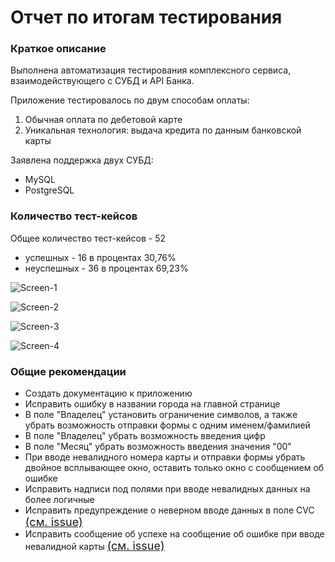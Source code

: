 
# Отчет по итогам тестирования

### Краткое описание

Выполнена автоматизация тестирования комплексного сервиса, взаимодействующего с СУБД и API Банка.

Приложение тестировалось по двум способам оплаты:
1. Обычная оплата по дебетовой карте
1. Уникальная технология: выдача кредита по данным банковской карты

Заявлена поддержка двух СУБД:
* MySQL
* PostgreSQL

### Количество тест-кейсов

Общее количество тест-кейсов - 52 

* успешных - 16 в процентах 30,76%
* неуспешных - 36 в процентах 69,23%

![Screen-1](https://github.com/user-attachments/assets/f95c753c-24f4-45b4-8505-588859ad2c34)

![Screen-2](https://github.com/user-attachments/assets/c7035eb0-ee8d-4499-8e92-bfd5b682c7a8)

![Screen-3](https://github.com/user-attachments/assets/d1773527-abe4-475c-a25c-25da153689bb)

![Screen-4](https://github.com/user-attachments/assets/fe7926f0-d2ee-4efa-8219-c467ed681699)



### Общие рекомендации
- Создать документацию к приложению 
- Исправить ошибку в названии города на главной странице
- В поле "Владелец" установить ограничение символов, а также убрать возможность отправки формы с одним именем/фамилией
- В поле "Владелец" убрать возможность введения цифр
- В поле "Месяц" убрать возможность введения значения "00"
- При вводе невалидного номера карты и отправки формы убрать двойное всплывающее окно, оставить только окно с сообщением об ошибке
- Исправить надписи под полями при вводе невалидных данных на более логичные
- Исправить предупреждение о неверном вводе данных в поле CVC  <a href="https://github.com/LeontevTest/QA_Diplom/issues/13" style="font-size: 18px">(см. issue)</a> <br>
- Исправить сообщение об успехе на сообщение об ошибке при вводе невалидной карты <a href="https://github.com/LeontevTest/QA_Diplom/issues/15" style="font-size: 18px">(см. issue)</a> <br>



